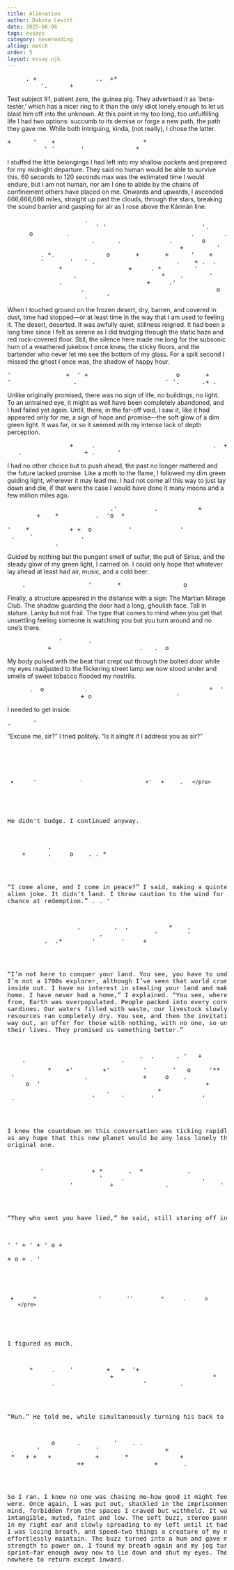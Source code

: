 ```yaml
---
title: Alienation
author: Dakota Levitt
date: 2025-06-06
tags: essays
category: neverending
altimg: match
order: 5
layout: essay.njk
---
```


<pre>     . +                ..  +*                                                 
         '.      +    </pre>
Test subject #1, patient zero, the guinea pig. They advertised it as ‘beta-tester,’ which has a nicer ring to it than the only idiot lonely enough to let us blast him off into the unknown. At this point in my too long, too unfulfilling life I had two options: succumb to its demise or forge a new path, the path they gave me. While both intriguing, kinda, (not really), I chose the latter.              
<pre>+      '    +                        *       
          ' '       '              *      </pre>
I stuffed the little belongings I had left into my shallow pockets and prepared for my midnight departure. They said no human would be able to survive this. 60 seconds to 120 seconds max was the estimated time I would endure, but I am not human, nor am I one to abide by the chains of confinement others have placed on me. Onwards and upwards, I ascended 666,666,666 miles, straight up past the clouds, through the stars, breaking the sound barrier and gasping for air as I rose above the Kármán line.
<pre>                     .                
                        ' '                          '.          .            + 
      o         .                                 .        .       .    
                       .      .             .        o                     .  ' 
                                               +         '        '          +  
         . *.              o       +       +      '    +      .  +              
         '       '   ' .                      .    + .  .                       
              *                  +     . *         '                      '     
                  .                       *    .       '     .  '  o            
              .                       +     .'              .*          .       
                    .                                    o                      
                     .     '     </pre>

When I touched ground on the frozen desert, dry, barren, and covered in dust, time had stopped—or at least time in the way that I am used to feeling it. The desert, deserted. It was awfully quiet, stillness reigned. It had been a long time since I felt as serene as I did trudging through the static haze and red rock-covered floor. Still, the silence here made me long for the subsonic hum of a weathered jukebox I once knew, the sticky floors, and the bartender who never let me see the bottom of my glass. For a split second I missed the ghost I once was, the shadow of happy hour.  
<pre>'               +  ' +                        o       +          o  +  *    .   
'                 .                        ' '.      .+ .          '           '</pre>
Unlike originally promised, there was no sign of life, no buildings, no light. To an untrained eye, it might as well have been completely abandoned, and I had failed yet again. Until, there, in the far-off void, I saw it, like it had appeared only for me, a sign of hope and promise—the soft glow of a dim green light. It was far, or so it seemed with my intense lack of depth perception.
<pre>                 +     .                                .  +          .      *' 
   .                 + .      '                               o                .</pre>
I had no other choice but to push ahead, the past no longer mattered and the future lacked promise. Like a moth to the flame, I followed my dim green guiding light, wherever it may lead me. I had not come all this way to just lay down and die, if that were the case I would have done it many moons and a few million miles ago.
<pre>                            .'          .           +           '  .       *    
        +    *          .  'o  *                                      .        +

'    *           + +  o          '             '               .   . *          
 .    '             .                                         '                 
             .                                                 .                </pre>
Guided by nothing but the pungent smell of sulfur, the pull of Sirius, and the steady glow of my green light, I carried on. I could only hope that whatever lay ahead at least had air, music, and a cold beer.
<pre>    .                 '       *                 o             .*           .  ' </pre>
Finally, a structure appeared in the distance with a sign: The Martian Mirage Club. The shadow guarding the door had a long, ghoulish face. Tall in stature. Lanky but not frail. The type that comes to mind when you get that unsettling feeling someone is watching you but you turn around and no one’s there.
<pre>              '       .                                          .      .       
           +                        .   .  o                  </pre>
  My body pulsed with the beat that crept out through the bolted door while my eyes readjusted to the flickering street lamp we now stood under and smells of sweet tobacco flooded my nostrils.                
  <pre>      .  o           .                                 *  '                   
                    + o                       '               * *   '   </pre> 
 I needed to get inside.         
<pre>.      '                                                    +    </pre>
“Excuse me, sir?” I tried politely. “Is it alright if I address you as sir?” <pre>               
+          '              '                    +'   +     .   </pre>  
He didn't budge. I continued anyway.   
<pre>           .  
    +      .     o    . . *      </pre>
“I come alone, and I come in peace?” I said, making a quintessential alien joke. It didn’t land. I threw caution to the wind for my last chance at redemption.”                          .        .           '
<pre>                   .         .  .           *    .          '                   
                         .              '        '                              
          .  .*        '       '     +             </pre>
“I’m not here to conquer your land. You see, you have to understand. I’m not a 1700s explorer, although I’ve seen that world crumble from the inside out. I have no interest in stealing your land and making this my home. I have never had a home,” I explained. “You see, where I came from, Earth was overpopulated. People packed into every corner like sardines. Our waters filled with waste, our livestock slowly dying off, resources ran completely dry. You see, and then the invitation came, a way out, an offer for those with nothing, with no one, so unhappy with their lives. They promised us something better.”
<pre>                                    .  .      . '   +                          o   '        * .    .
    '                          '                                            .   
           *    +'        +'         '       '   o     '**                      
 '                   .               +     o    .                               
     o  '                                             +                  '      
                           .             *                    .              *  
 .                     '       '       '             '        .   +            .</pre>
I knew the countdown on this conversation was ticking rapidly as well as any hope that this new planet would be any less lonely than my original one. 
<pre>         '             + *       .  *            .             .                
                         '     .                     .         o    .           
                 '          +              .              '          '   </pre> 
“They who sent you have lied,” he said, still staring off into space. <pre>     
 '     '  +                  ' +               ' o           +                  
         +        o            +       .                    '                   
*          *                    '        ''         *      .      o   </pre>
I figured as much.          
<pre>      *     .    '         +   +  '+                                            
                            +                           *          'o      + '  
            .                        '         .                             </pre>
“Run.” He told me, while simultaneously turning his back to me.    
<pre>            o      .         '    . .                            ' *  +         
 .      '               '                  +                                  * 
 *   + +   +            +       *              +                       .  *     
                   ++                   +       .              '                     </pre>
So I ran. 
I knew no one was chasing me—how good it might feel if they were. Once again, I was put out, shackled in the imprisonment of my own mind, forbidden from the spaces I craved but withheld.
It was intangible, muted, faint and low. The soft buzz, stereo panning starting in my right ear and slowly spreading to my left until it had all of me. I was losing breath, and speed—two things a creature of my nature should effortlessly maintain. The buzz turned into a hum and gave me the strength to power on. I found my breath again and my jog turned into a sprint—far enough away now to lie down and shut my eyes. There is nowhere to return except inward. 

